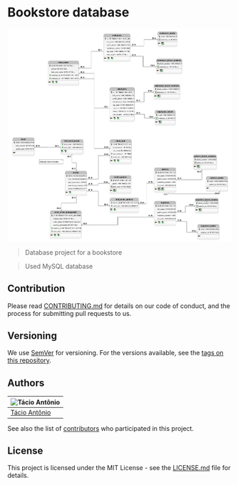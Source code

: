 # Bookstore database

![Bookstore modelo lógico](/img/bookstore_modelo_logico.png)
> Database project for a bookstore

> Used MySQL database

## Contribution
Please read [CONTRIBUTING.md](https://github.com/TacioAntonio/bookstore-database/blob/master/CONTRIBUTING.md) for details on our code of conduct, and the process for submitting pull requests to us.

## Versioning
We use [SemVer](http://semver.org/) for versioning. For the versions available, see the [tags on this repository](https://github.com/TacioAntonio/bookstore-database/tags).

## Authors
| ![Tácio Antônio](https://avatars2.githubusercontent.com/u/44682965?s=150&=4)
| -
| [Tácio Antônio](https://github.com/TacioAntonio/)

See also the list of [contributors](https://github.com/TacioAntonio/bookstore-database/graphs/contributors) who participated in this project.

## License
This project is licensed under the MIT License - see the [LICENSE.md](https://github.com/TacioAntonio/bookstore-database/blob/master/LICENSE.md) file for details.


